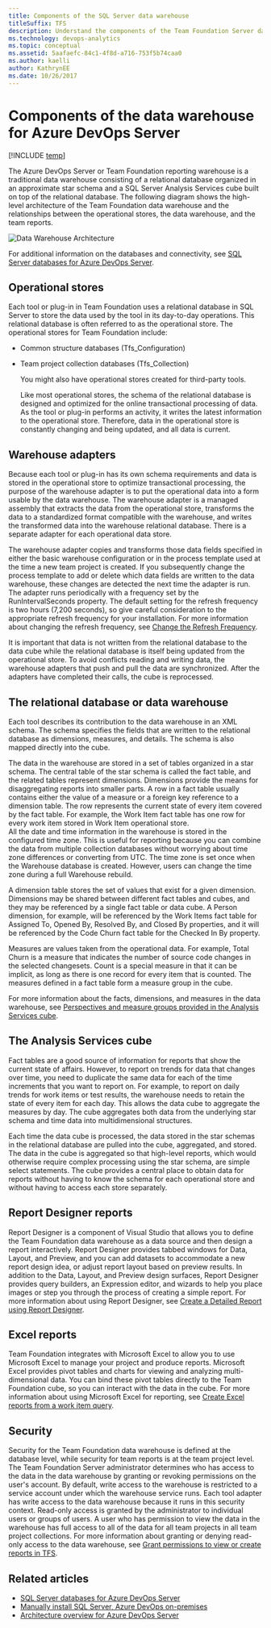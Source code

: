 ```yaml
---
title: Components of the SQL Server data warehouse
titleSuffix: TFS
description: Understand the components of the Team Foundation Server data warehouse
ms.technology: devops-analytics
ms.topic: conceptual
ms.assetid: 5aafaefc-84c1-4f8d-a716-753f5b74caa0
ms.author: kaelli
author: KathrynEE
ms.date: 10/26/2017
---
```


# Components of the data warehouse for Azure DevOps Server

[!INCLUDE [temp](../includes/tfs-report-platform-version.md)]

The Azure DevOps Server or Team Foundation reporting warehouse is a traditional data warehouse consisting of a relational database organized in an approximate star schema and a SQL Server Analysis Services cube built on top of the relational database. The following diagram shows the high-level architecture of the Team Foundation data warehouse and the relationships between the operational stores, the data warehouse, and the team reports.

![Data Warehouse Architecture](media/tfs_datawarearch_r.png)

For additional information on the databases and connectivity, see [SQL Server databases for Azure DevOps Server](/azure/devops/server/architecture/sql-server-databases).

<a name="operational_stores"></a>

## Operational stores

Each tool or plug-in in Team Foundation uses a relational database in SQL Server to store the data used by the tool in its day-to-day operations. This relational database is often referred to as the operational store. The operational stores for Team Foundation include:

- Common structure databases (Tfs_Configuration)
- Team project collection databases (Tfs_Collection)

  You might also have operational stores created for third-party tools.

  Like most operational stores, the schema of the relational database is designed and optimized for the online transactional processing of data. As the tool or plug-in performs an activity, it writes the latest information to the operational store. Therefore, data in the operational store is constantly changing and being updated, and all data is current.

<a name="warehouse"></a>

## Warehouse adapters

Because each tool or plug-in has its own schema requirements and data is stored in the operational store to optimize transactional processing, the purpose of the warehouse adapter is to put the operational data into a form usable by the data warehouse. The warehouse adapter is a managed assembly that extracts the data from the operational store, transforms the data to a standardized format compatible with the warehouse, and writes the transformed data into the warehouse relational database. There is a separate adapter for each operational data store.

The warehouse adapter copies and transforms those data fields specified in either the basic warehouse configuration or in the process template used at the time a new team project is created. If you subsequently change the process template to add or delete which data fields are written to the data warehouse, these changes are detected the next time the adapter is run. The adapter runs periodically with a frequency set by the RunIntervalSeconds property. The default setting for the refresh frequency is two hours (7,200 seconds), so give careful consideration to the appropriate refresh frequency for your installation. For more information about changing the refresh frequency, see [Change the Refresh Frequency](../admin/change-a-process-control-setting.md).

It is important that data is not written from the relational database to the data cube while the relational database is itself being updated from the operational store. To avoid conflicts reading and writing data, the warehouse adapters that push and pull the data are synchronized. After the adapters have completed their calls, the cube is reprocessed.

<a name="relational_db"></a>

## The relational database or data warehouse

Each tool describes its contribution to the data warehouse in an XML schema. The schema specifies the fields that are written to the relational database as dimensions, measures, and details. The schema is also mapped directly into the cube.

The data in the warehouse are stored in a set of tables organized in a star schema. The central table of the star schema is called the fact table, and the related tables represent dimensions. Dimensions provide the means for disaggregating reports into smaller parts. A row in a fact table usually contains either the value of a measure or a foreign key reference to a dimension table. The row represents the current state of every item covered by the fact table. For example, the Work Item fact table has one row for every work item stored in Work Item operational store.  
 All the date and time information in the warehouse is stored in the configured time zone. This is useful for reporting because you can combine the data from multiple collection databases without worrying about time zone differences or converting from UTC. The time zone is set once when the Warehouse database is created. However, users can change the time zone during a full Warehouse rebuild.

A dimension table stores the set of values that exist for a given dimension. Dimensions may be shared between different fact tables and cubes, and they may be referenced by a single fact table or data cube. A Person dimension, for example, will be referenced by the Work Items fact table for Assigned To, Opened By, Resolved By, and Closed By properties, and it will be referenced by the Code Churn fact table for the Checked In By property.

Measures are values taken from the operational data. For example, Total Churn is a measure that indicates the number of source code changes in the selected changesets. Count is a special measure in that it can be implicit, as long as there is one record for every item that is counted. The measures defined in a fact table form a measure group in the cube.

For more information about the facts, dimensions, and measures in the data warehouse, see [Perspectives and measure groups provided in the Analysis Services cube](perspective-measure-groups-cube.md).

<a name="cube"></a>

## The Analysis Services cube

Fact tables are a good source of information for reports that show the current state of affairs. However, to report on trends for data that changes over time, you need to duplicate the same data for each of the time increments that you want to report on. For example, to report on daily trends for work items or test results, the warehouse needs to retain the state of every item for each day. This allows the data cube to aggregate the measures by day. The cube aggregates both data from the underlying star schema and time data into multidimensional structures.

Each time the data cube is processed, the data stored in the star schemas in the relational database are pulled into the cube, aggregated, and stored. The data in the cube is aggregated so that high-level reports, which would otherwise require complex processing using the star schema, are simple select statements. The cube provides a central place to obtain data for reports without having to know the schema for each operational store and without having to access each store separately.

<a name="report_designer"></a>

## Report Designer reports

Report Designer is a component of Visual Studio that allows you to define the Team Foundation data warehouse as a data source and then design a report interactively. Report Designer provides tabbed windows for Data, Layout, and Preview, and you can add datasets to accommodate a new report design idea, or adjust report layout based on preview results. In addition to the Data, Layout, and Preview design surfaces, Report Designer provides query builders, an Expression editor, and wizards to help you place images or step you through the process of creating a simple report. For more information about using Report Designer, see [Create a Detailed Report using Report Designer](create-a-detailed-report-using-report-designer.md).

<a name="excel_reports"></a>

## Excel reports

Team Foundation integrates with Microsoft Excel to allow you to use Microsoft Excel to manage your project and produce reports. Microsoft Excel provides pivot tables and charts for viewing and analyzing multi-dimensional data. You can bind these pivot tables directly to the Team Foundation cube, so you can interact with the data in the cube. For more information about using Microsoft Excel for reporting, see [Create Excel reports from a work item query](../create-status-and-trend-excel-reports.md).

<a name="security"></a>

## Security

Security for the Team Foundation data warehouse is defined at the database level, while security for team reports is at the team project level. The Team Foundation Server administrator determines who has access to the data in the data warehouse by granting or revoking permissions on the user's account. By default, write access to the warehouse is restricted to a service account under which the warehouse service runs. Each tool adapter has write access to the data warehouse because it runs in this security context. Read-only access is granted by the administrator to individual users or groups of users. A user who has permission to view the data in the warehouse has full access to all of the data for all team projects in all team project collections. For more information about granting or denying read-only access to the data warehouse, see [Grant permissions to view or create reports in TFS](../admin/grant-permissions-to-reports.md).

## Related articles

- [SQL Server databases for Azure DevOps Server](/azure/devops/server/architecture/sql-server-databases)
- [Manually install SQL Server, Azure DevOps on-premises](/azure/devops/server/install/sql-server/install-sql-server)
- [Architecture overview for Azure DevOps Server](/azure/devops/server/architecture/architecture)
